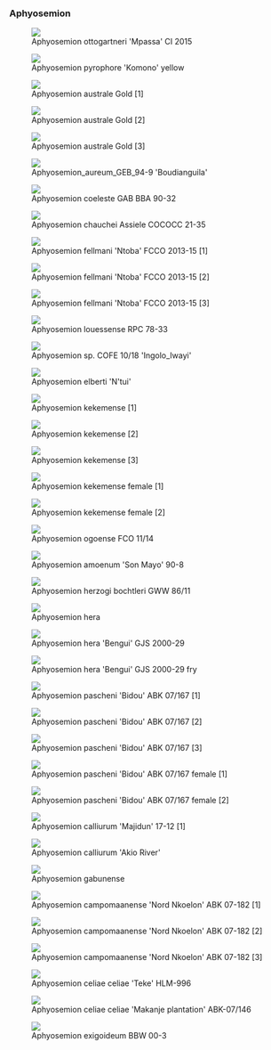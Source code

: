 ### Aphyosemion

<figure>
  <img src="https://thekillifish.net/index_ATTACHMENTS/20210302-DSC_4930-ottogartneri_Enhanced-NR.jpg" />
  <figcaption>Aphyosemion ottogartneri 'Mpassa' CI 2015</figcaption>
</figure>

<figure>
  <img src="https://thekillifish.net/index_ATTACHMENTS/20191104-A_pyrophore_Kimono_DSC_3887-Enhanced-NR.jpg" />
  <figcaption>Aphyosemion pyrophore 'Komono' yellow</figcaption>
</figure>

<figure>
  <img src="https://thekillifish.net/index_ATTACHMENTS/DSC_7855_australe_enhanced.jpg" />
  <figcaption>Aphyosemion australe Gold [1]</figcaption>
</figure>

<figure>
  <img src="https://thekillifish.net/index_ATTACHMENTS/DSC_7853_australe_enhanced.jpg" />
  <figcaption>Aphyosemion australe Gold [2]</figcaption>
</figure>

<figure>
  <img src="https://thekillifish.net/index_ATTACHMENTS/DSC_8092_australe_enhanced.jpg" />
  <figcaption>Aphyosemion australe Gold [3]</figcaption>
</figure>

<figure>
  <img src="https://thekillifish.net/index_ATTACHMENTS/Aphyosemion_aureum_GEB_94-9_DSC_2001.jpg" />
  <figcaption>Aphyosemion_aureum_GEB_94-9 'Boudianguila'</figcaption>
</figure>

<figure>
  <img src="https://thekillifish.net/index_ATTACHMENTS/20220917-A_coeleste_DSC_7818-Enhanced-NR.jpg" />
  <figcaption>Aphyosemion coeleste GAB BBA 90-32 </figcaption>
</figure>

<figure>
  <img src="https://thekillifish.net/index_ATTACHMENTS/Aphyosemion_chauchei_Assiele_COCOCC_21-35_DSC_3240_BEST.jpg" />
  <figcaption>Aphyosemion chauchei Assiele COCOCC 21-35</figcaption>
</figure>

<figure>
  <img src="https://thekillifish.net/index_ATTACHMENTS/20230201-fellmani_DSC_8678.jpg" />
  <figcaption>Aphyosemion fellmani 'Ntoba' FCCO 2013-15 [1]</figcaption>
</figure>

<figure>
  <img src="https://thekillifish.net/index_ATTACHMENTS/20230201-fellmani_DSC_8690.jpg" />
  <figcaption>Aphyosemion fellmani 'Ntoba' FCCO 2013-15 [2] </figcaption>
</figure>

<figure>
  <img src="https://thekillifish.net/index_ATTACHMENTS/20230201-fellmani_DSC_8777.jpg" />
  <figcaption>Aphyosemion fellmani 'Ntoba' FCCO 2013-15 [3] </figcaption>
</figure>

<figure>
  <img src="https://thekillifish.net/index_ATTACHMENTS/20220917-DSC_7923_louessense_LR.jpg" />
  <figcaption>Aphyosemion louessense RPC 78-33</figcaption>
</figure>

<figure>
  <img src="https://thekillifish.net/index_ATTACHMENTS/Aphyosemion_sp.COFE_10-18_Ingolo_Iwayi_DSC_3214_BEST.jpg" />
  <figcaption>Aphyosemion sp. COFE 10/18 'Ingolo_Iwayi'</figcaption>
</figure>

<figure>
  <img src="https://thekillifish.net/index_ATTACHMENTS/20220917-DSC_7833-aphyosemion_elberti_Enhanced-NR.jpg" />
  <figcaption>Aphyosemion elberti 'N'tui'</figcaption>
</figure>

<figure>
  <img src="https://thekillifish.net/index_ATTACHMENTS/DSC_0143_kekemense_LR.jpg" />
  <figcaption>Aphyosemion kekemense [1]</figcaption>
</figure>

<figure>
  <img src="https://thekillifish.net/index_ATTACHMENTS/DSC_0145_kekemense_LR.jpg" />
  <figcaption>Aphyosemion kekemense [2]</figcaption>
</figure>

<figure>
  <img src="https://thekillifish.net/index_ATTACHMENTS/DSC_0139_kekemense_LR.jpg" />
  <figcaption>Aphyosemion kekemense [3]</figcaption>
</figure>

<figure>
  <img src="https://thekillifish.net/index_ATTACHMENTS/DSC_0087_kekemense_female_LR.jpg" />
  <figcaption>Aphyosemion kekemense female [1]</figcaption>
</figure>

<figure>
  <img src="https://thekillifish.net/index_ATTACHMENTS/DSC_0023_kekemense_female_LR.jpg" />
  <figcaption>Aphyosemion kekemense female [2]</figcaption>
</figure>

<figure>
  <img src="https://thekillifish.net/index_ATTACHMENTS/20210302-DSC_4995-A_pyrophore_Enhanced-NR.jpg" />
  <figcaption>Aphyosemion ogoense FCO 11/14</figcaption>
</figure>

<figure>
  <img src="https://thekillifish.net/index_ATTACHMENTS/20211008-A_ammonium_DSC_6203.jpg" />
  <figcaption>Aphyosemion amoenum 'Son Mayo' 90-8</figcaption>
</figure>

<figure>
  <img src="https://thekillifish.net/index_ATTACHMENTS/Aphyosemion_herzogi_bochtleri_GWW_86-11_DSC_2107.jpg" />
  <figcaption>Aphyosemion herzogi bochtleri GWW 86/11</figcaption>
</figure>

<figure>
  <img src="https://thekillifish.net/index_ATTACHMENTS/DSC_0654_hera_LR.jpg" />
  <figcaption>Aphyosemion hera</figcaption>
</figure>

<figure>
  <img src="https://thekillifish.net/index_ATTACHMENTS/DSC_0481_hera_female_LR.jpg" />
  <figcaption>Aphyosemion hera 'Bengui' GJS 2000-29</figcaption>
</figure>

<figure>
  <img src="https://thekillifish.net/index_ATTACHMENTS/hera_fry.jpeg" />
  <figcaption>Aphyosemion hera 'Bengui' GJS 2000-29 fry </figcaption>
</figure>

<figure>
  <img src="https://thekillifish.net/index_ATTACHMENTS/DSC_0288_pascheni_LR.jpg" />
  <figcaption>Aphyosemion pascheni 'Bidou' ABK 07/167 [1]</figcaption>
</figure>

<figure>
  <img src="https://thekillifish.net/index_ATTACHMENTS/DSC_0153_pascheni_LR.jpg" />
  <figcaption>Aphyosemion pascheni 'Bidou' ABK 07/167 [2]</figcaption>
</figure>

<figure>
  <img src="https://thekillifish.net/index_ATTACHMENTS/DSC_9000_pascheni_LR.jpg" />
  <figcaption>Aphyosemion pascheni 'Bidou' ABK 07/167 [3]</figcaption>
</figure>

<figure>
  <img src="https://thekillifish.net/index_ATTACHMENTS/DSC_0058_pascheni_female_LR.jpg" />
  <figcaption>Aphyosemion pascheni 'Bidou' ABK 07/167 female [1]</figcaption>
</figure>

<figure>
  <img src="https://thekillifish.net/index_ATTACHMENTS/DSC_0209_pascheni_female_LR.jpg" />
  <figcaption>Aphyosemion pascheni 'Bidou' ABK 07/167 female [2]</figcaption>
</figure>

<figure>
  <img src="https://thekillifish.net/index_ATTACHMENTS/DSC_8606_calliurum_mij_cropped_good.png" />
  <figcaption>Aphyosemion calliurum 'Majidun' 17-12 [1]</figcaption>
</figure>

<figure>
  <img src="https://thekillifish.net/index_ATTACHMENTS/DSC_8057_calliurum_LR.jpg" />
  <figcaption>Aphyosemion calliurum 'Akio River'</figcaption>
</figure>

<figure>
  <img src="https://thekillifish.net/index_ATTACHMENTS/Aphyosemion_gabunense-DSC_2039.jpg" />
  <figcaption>Aphyosemion gabunense</figcaption>
</figure>

<figure>
  <img src="https://thekillifish.net/index_ATTACHMENTS/Aphyosemion_campomaaense_Nord_Nkoelon_07-182_DSC_2069.jpg" />
  <figcaption>Aphyosemion campomaanense 'Nord Nkoelon' ABK 07-182 [1]</figcaption>
</figure>

<figure>
  <img src="https://thekillifish.net/index_ATTACHMENTS/Aphyosemion_campomaaense_Nord_Nkoelon_07-182-DSC_1990.jpg" />
  <figcaption>Aphyosemion campomaanense 'Nord Nkoelon' ABK 07-182 [2]</figcaption>
</figure>

<figure>
  <img src="https://thekillifish.net/index_ATTACHMENTS/DSC_7080_campomaaense_LR.jpg" />
  <figcaption>Aphyosemion campomaanense 'Nord Nkoelon' ABK 07-182 [3]</figcaption>
</figure>

<figure>
  <img src="https://thekillifish.net/index_ATTACHMENTS/20211008-DSC_6377-celiae_Enhanced-NR.jpg" />
  <figcaption>Aphyosemion celiae celiae 'Teke' HLM-996</figcaption>
</figure>

<figure>
  <img src="https://thekillifish.net/index_ATTACHMENTS/Aphyosemion_celiae_celiae_Makanje_plantation_ABK_07-146_DSC_3421.jpg" />
  <figcaption>Aphyosemion celiae celiae 'Makanje plantation' ABK-07/146</figcaption>
</figure>

<figure>
  <img src="https://thekillifish.net/index_ATTACHMENTS/20211008-A_exigoidium_DSC_6210.jpg" />
  <figcaption>Aphyosemion exigoideum BBW 00-3</figcaption>
</figure>

